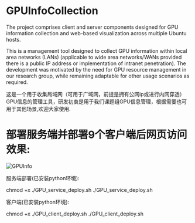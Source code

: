 # GPUInfoCollection
The project comprises client and server components designed for GPU information collection and web-based visualization across multiple Ubuntu hosts.

This is a management tool designed to collect GPU information within local area networks (LANs) (applicable to wide area networks/WANs provided there is a public IP address or implementation of intranet penetration). The development was motivated by the need for GPU resource management in our research group, while remaining adaptable for other usage scenarios as required.

这是一个用于收集局域网（可用于广域网，前提是拥有公网ip或进行内网穿透）GPU信息的管理工具，研发初衷是用于我们课题组GPU信息管理，根据需要也可用于其他场景,欢迎大家使用.

# 部署服务端并部署9个客户端后网页访问效果:
![GPUInfo](https://github.com/user-attachments/assets/b2acc3aa-a70f-402b-bd13-811b3b81daac)


服务端部署(已安装python环境):

chmod +x ./GPU_service_deploy.sh
./GPU_service_deploy.sh


客户端(已安装python环境):

chmod +x ./GPU_client_deploy.sh
./GPU_client_deploy.sh
